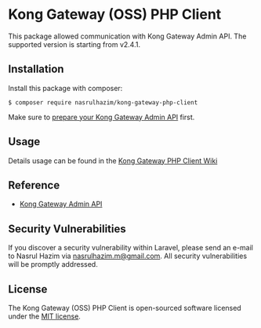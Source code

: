 # Kong Gateway (OSS) PHP Client

This package allowed communication with Kong Gateway Admin API. The supported version is starting from v2.4.1.

## Installation

Install this package with composer:

```
$ composer require nasrulhazim/kong-gateway-php-client
```

Make sure to [prepare your Kong Gateway Admin API](https://github.com/nasrulhazim/kong-gateway-php-client/wiki/Preparing-Kong-Gateway) first.

## Usage

Details usage can be found in the [Kong Gateway PHP Client Wiki](https://github.com/nasrulhazim/kong-gateway-php-client/wiki)

## Reference

- [Kong Gateway Admin API](https://docs.konghq.com/gateway-oss/2.4.x/admin-api)

## Security Vulnerabilities

If you discover a security vulnerability within Laravel, please send an e-mail to Nasrul Hazim via [nasrulhazim.m@gmail.com](mailto:nasrulhazim.m@gmail.com). All security vulnerabilities will be promptly addressed.

## License

The Kong Gateway (OSS) PHP Client is open-sourced software licensed under the [MIT license](https://opensource.org/licenses/MIT).